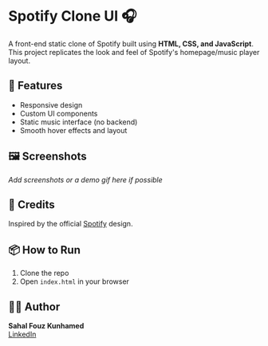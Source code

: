 # Spotify Clone UI 🎧

A front-end static clone of Spotify built using **HTML, CSS, and JavaScript**.  
This project replicates the look and feel of Spotify's homepage/music player layout.

## 🚀 Features

- Responsive design
- Custom UI components
- Static music interface (no backend)
- Smooth hover effects and layout

## 🖼️ Screenshots

_Add screenshots or a demo gif here if possible_

## 🙌 Credits

Inspired by the official [Spotify](https://spotify.com) design.

## 📦 How to Run

1. Clone the repo
2. Open `index.html` in your browser

## 🧑‍💻 Author

**Sahal Fouz Kunhamed**  
[LinkedIn](http://linkedin.com/in/sahal-fouz-kunhamed-819235320)
